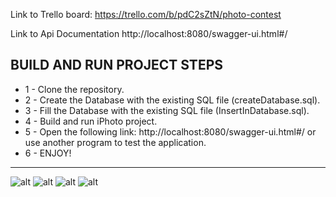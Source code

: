 
Link to Trello board:
https://trello.com/b/pdC2sZtN/photo-contest

Link to Api Documentation
http://localhost:8080/swagger-ui.html#/


BUILD AND RUN PROJECT STEPS
---
- 1 - Clone the repository.
- 2 - Create the Database with the existing SQL file (createDatabase.sql).
- 3 - Fill the Database with the existing SQL file (InsertInDatabase.sql).
- 4 - Build and run iPhoto project.
- 5 - Open the following link: http://localhost:8080/swagger-ui.html#/ or use another program to test the application.
- 6 - ENJOY!
---


![alt](https://imgur.com/hT7wUmn.gif)
![alt](https://imgur.com/uBJwD6M.gif)
![alt](https://imgur.com/jo190dO.gif)
![alt](https://i.imgur.com/bqrCrWl.gif)